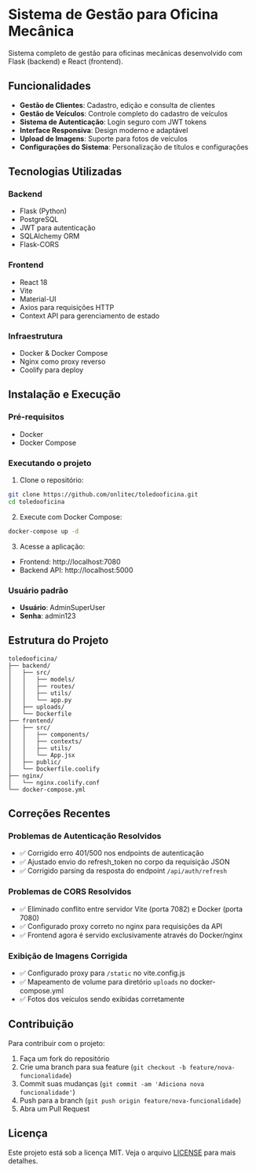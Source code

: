 # Sistema de Gestão para Oficina Mecânica

Sistema completo de gestão para oficinas mecânicas desenvolvido com Flask (backend) e React (frontend).

## Funcionalidades

- **Gestão de Clientes**: Cadastro, edição e consulta de clientes
- **Gestão de Veículos**: Controle completo do cadastro de veículos
- **Sistema de Autenticação**: Login seguro com JWT tokens
- **Interface Responsiva**: Design moderno e adaptável
- **Upload de Imagens**: Suporte para fotos de veículos
- **Configurações do Sistema**: Personalização de títulos e configurações

## Tecnologias Utilizadas

### Backend
- Flask (Python)
- PostgreSQL
- JWT para autenticação
- SQLAlchemy ORM
- Flask-CORS

### Frontend
- React 18
- Vite
- Material-UI
- Axios para requisições HTTP
- Context API para gerenciamento de estado

### Infraestrutura
- Docker & Docker Compose
- Nginx como proxy reverso
- Coolify para deploy

## Instalação e Execução

### Pré-requisitos
- Docker
- Docker Compose

### Executando o projeto

1. Clone o repositório:
```bash
git clone https://github.com/onlitec/toledooficina.git
cd toledooficina
```

2. Execute com Docker Compose:
```bash
docker-compose up -d
```

3. Acesse a aplicação:
- Frontend: http://localhost:7080
- Backend API: http://localhost:5000

### Usuário padrão
- **Usuário**: AdminSuperUser
- **Senha**: admin123

## Estrutura do Projeto

```
toledooficina/
├── backend/
│   ├── src/
│   │   ├── models/
│   │   ├── routes/
│   │   ├── utils/
│   │   └── app.py
│   ├── uploads/
│   └── Dockerfile
├── frontend/
│   ├── src/
│   │   ├── components/
│   │   ├── contexts/
│   │   ├── utils/
│   │   └── App.jsx
│   ├── public/
│   └── Dockerfile.coolify
├── nginx/
│   └── nginx.coolify.conf
└── docker-compose.yml
```

## Correções Recentes

### Problemas de Autenticação Resolvidos
- ✅ Corrigido erro 401/500 nos endpoints de autenticação
- ✅ Ajustado envio do refresh_token no corpo da requisição JSON
- ✅ Corrigido parsing da resposta do endpoint `/api/auth/refresh`

### Problemas de CORS Resolvidos
- ✅ Eliminado conflito entre servidor Vite (porta 7082) e Docker (porta 7080)
- ✅ Configurado proxy correto no nginx para requisições da API
- ✅ Frontend agora é servido exclusivamente através do Docker/nginx

### Exibição de Imagens Corrigida
- ✅ Configurado proxy para `/static` no vite.config.js
- ✅ Mapeamento de volume para diretório `uploads` no docker-compose.yml
- ✅ Fotos dos veículos sendo exibidas corretamente

## Contribuição

Para contribuir com o projeto:

1. Faça um fork do repositório
2. Crie uma branch para sua feature (`git checkout -b feature/nova-funcionalidade`)
3. Commit suas mudanças (`git commit -am 'Adiciona nova funcionalidade'`)
4. Push para a branch (`git push origin feature/nova-funcionalidade`)
5. Abra um Pull Request

## Licença

Este projeto está sob a licença MIT. Veja o arquivo [LICENSE](LICENSE) para mais detalhes.

